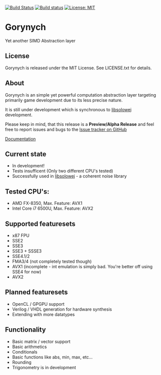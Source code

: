 [![Build Status](https://travis-ci.org/zz-systems/gorynych.svg?branch=develop)](https://travis-ci.org/zz-systems/gorynych)
[![Build status](https://ci.appveyor.com/api/projects/status/j2pe355ld0pt60sq/branch/develop?svg=true)](https://ci.appveyor.com/project/zz-systems/gorynych/branch/develop)
[![License: MIT](https://img.shields.io/badge/License-MIT-yellow.svg)](https://opensource.org/licenses/MIT)

# Gorynych
Yet another SIMD Abstraction layer

## License
Gorynych is released under the MIT License. See LICENSE.txt for details.

## About
Gorynych is an simple yet powerful computation abstraction layer targeting primarily game development due to its less precise nature.

It is still under development which is synchronous to [libsolowej](https://github.com/zz-systems/solowej) development.

Please keep in mind, that this release is a **Preview/Alpha Release** and feel free to report issues and bugs to the [Issue tracker on GitHub](https://github.com/zz-systems/gorynych/issues)

[Documentation](http://zz-systems.github.io/gorynych/htmldoc/index.html)

## Current state
* In development! 
* Tests insufficent (Only two different CPU's tested)
* Successfully used in [libsolowej](https://github.com/zz-systems/solowej) - a coherent noise library

## Tested CPU's:
* AMD FX-8350, Max. Feature: AVX1
* Intel Core i7 6500U, Max. Feature: AVX2

## Supported featuresets
* x87 FPU
* SSE2
* SSE3
* SSE3 + SSSE3
* SSE4.1/2
* FMA3/4 (not completely tested though)
* AVX1 (incomplete - int emulation is simply bad. You're better off using SSE4 for now) 
* AVX2

## Planned featuresets
* OpenCL / GPGPU support
* Verilog / VHDL generation for hardware synthesis
* Extending with more datatypes

## Functionality
* Basic matrix / vector support
* Basic arithmetics
* Conditionals
* Basic functions like abs, min, max, etc...
* Rounding 
* Trigonometry is in development
